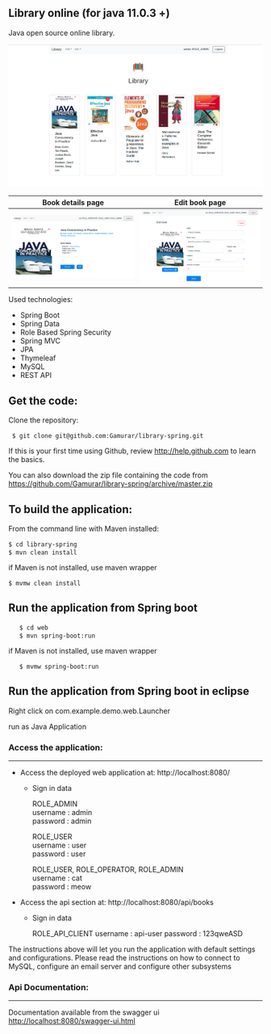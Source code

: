 Library online (for java 11.0.3 +)
-------------------

Java open source online library.

<img src="https://raw.githubusercontent.com/Gamurar/docs/master/library-spring/screenshot-home.png"> 

Book details page       				 |  Edit book page
:---------------------------------------:|:---------------------------------------:|
<img src="https://raw.githubusercontent.com/Gamurar/docs/master/library-spring/screenshot-book-detail.png"> | <img src="https://raw.githubusercontent.com/Gamurar/docs/master/library-spring/screenshot-edit-book.png">

Used technologies:
- Spring Boot
- Spring Data
- Role Based Spring Security
- Spring MVC
- JPA
- Thymeleaf
- MySQL
- REST API


Get the code:
-------------------
Clone the repository:
     
	 $ git clone git@github.com:Gamurar/library-spring.git

If this is your first time using Github, review http://help.github.com to learn the basics.

You can also download the zip file containing the code from https://github.com/Gamurar/library-spring/archive/master.zip

To build the application:
-------------------	
From the command line with Maven installed:

	$ cd library-spring
	$ mvn clean install
if Maven is not installed, use maven wrapper
       
	$ mvmw clean install
	


Run the application from Spring boot 
-------------------

       $ cd web
       $ mvn spring-boot:run
if Maven is not installed, use maven wrapper
       
	   $ mvmw spring-boot:run

Run the application from Spring boot in eclipse
-------------------

Right click on com.example.demo.web.Launcher

run as Java Application

### Access the application:
-------------------

- Access the deployed web application at: http://localhost:8080/

  - Sign in data

	   ROLE_ADMIN<br/>
		username : admin<br/>
		password : admin<br/>

	   ROLE_USER<br/>
		username : user<br/>
		password : user<br/>

	   ROLE_USER, ROLE_OPERATOR, ROLE_ADMIN<br/>
		username : cat<br/>
		password : meow<br/>

- Access the api section at: http://localhost:8080/api/books

  - Sign in data

	   ROLE_API_CLIENT
		username : api-user
		password : 123qweASD

The instructions above will let you run the application with default settings and configurations.
Please read the instructions on how to connect to MySQL, configure an email server and configure other subsystems


### Api Documentation:
-------------------

Documentation available from the swagger ui <http://localhost:8080/swagger-ui.html>


